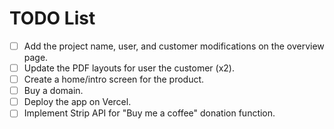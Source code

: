 # TODO List

- [ ] Add the project name, user, and customer modifications on the overview page.
- [ ] Update the PDF layouts for user the customer (x2).
- [ ] Create a home/intro screen for the product.
- [ ] Buy a domain.
- [ ] Deploy the app on Vercel.
- [ ] Implement Strip API for "Buy me a coffee" donation function.
